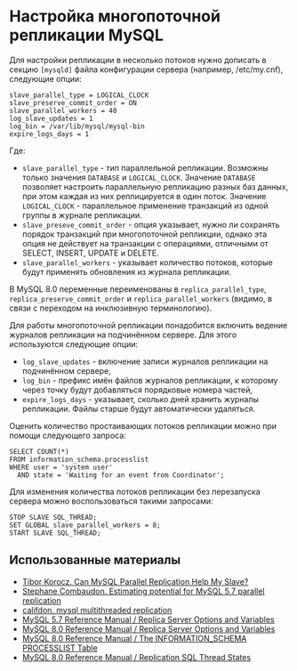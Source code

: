Настройка многопоточной репликации MySQL
========================================

Для настройки репликации в несколько потоков нужно дописать в секцию `[mysqld]` файла конфигурации сервера (например, /etc/my.cnf), следующие опции:

    slave_parallel_type = LOGICAL_CLOCK
    slave_preserve_commit_order = ON
    slave_parallel_workers = 40
    log_slave_updates = 1
    log_bin = /var/lib/mysql/mysql-bin
    expire_logs_days = 1

Где:

* `slave_parallel_type` - тип параллельной репликации. Возможны только значения `DATABASE` и `LOGICAL_CLOCK`. Значение `DATABASE` позволяет настроить параллельную репликацию разных баз данных, при этом каждая из них реплицируется в один поток. Значение `LOGICAL_CLOCK` - параллельное применение транзакций из одной группы в журнале репликации.
* `slave_preseve_commit_order` - опция указывает, нужно ли сохранять порядок транзакций при многопоточной репликции, однако эта опция не действует на транзакции с операциями, отличными от SELECT, INSERT, UPDATE и DELETE.
* `slave_parallel_workers` - указывает количество потоков, которые будут применять обновления из журнала репликации.

В MySQL 8.0 переменные переименованы в `replica_parallel_type`, `replica_preserve_commit_order` и `replica_parallel_workers` (видимо, в связи с переходом на инклюзивную терминологию).

Для работы многопоточной репликации понадобится включить ведение журналов репликации на подчинённом сервере. Для этого используются следующие опции:

* `log_slave_updates` - включение записи журналов репликации на подчинённом сервере,
* `log_bin` - префикс имён файлов журналов репликации, к которому через точку будут добавляться порядковые номера частей,
* `expire_logs_days` - указывает, сколько дней хранить журналы репликации. Файлы старше будут автоматически удаляться.

Оценить количество простаивающих потоков репликации можно при помощи следующего запроса:

    SELECT COUNT(*)
    FROM information_schema.processlist
    WHERE user = 'system user'
      AND state = 'Waiting for an event from Coordinator';

Для изменения количества потоков репликации без перезапуска сервера можно воспользоваться такими запросами:

    STOP SLAVE SQL_THREAD;
    SET GLOBAL slave_parallel_workers = 8;
    START SLAVE SQL_THREAD;

Использованные материалы
------------------------

* [Tibor Korocz. Can MySQL Parallel Replication Help My Slave?](https://www.percona.com/blog/2018/10/17/can-mysql-parallel-replication-help-my-slave/)
* [Stephane Combaudon. Estimating potential for MySQL 5.7 parallel replication](https://www.percona.com/blog/2016/02/10/estimating-potential-for-mysql-5-7-parallel-replication/)
* [califdon. mysql multithreaded replication](https://programmer.help/blogs/mysql-multithreaded-replication.html)
* [MySQL 5.7 Reference Manual / Replica Server Options and Variables](https://dev.mysql.com/doc/refman/5.7/en/replication-options-replica.html)
* [MySQL 8.0 Reference Manual / Replica Server Options and Variables](https://dev.mysql.com/doc/refman/8.0/en/replication-options-replica.html)
* [MySQL 8.0 Reference Manual / The INFORMATION_SCHEMA PROCESSLIST Table](https://dev.mysql.com/doc/refman/8.0/en/information-schema-processlist-table.html)
* [MySQL 8.0 Reference Manual / Replication SQL Thread States](https://dev.mysql.com/doc/refman/8.0/en/replica-sql-thread-states.html)
